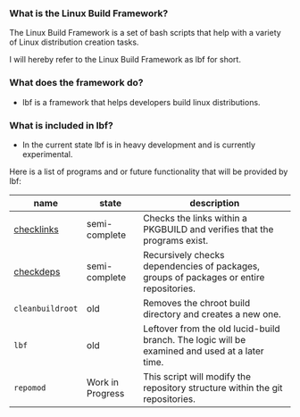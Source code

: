 ### What is the Linux Build Framework?

The Linux Build Framework is a set of bash scripts that help with a variety of Linux distribution creation tasks.

I will hereby refer to the Linux Build Framework as lbf for short.

### What does the framework do?

* lbf is a framework that helps developers build linux distributions.

### What is included in lbf?

* In the current state lbf is in heavy development and is currently experimental.

Here is a list of programs and or future functionality that will be provided by lbf:

name | state | description
---- | ---- | ----
[checklinks](checklinks/index.html) | semi-complete | Checks the links within a PKGBUILD and verifies that the programs exist.
[checkdeps](checkdeps/index.html) | semi-complete | Recursively checks dependencies of packages, groups of packages or entire repositories.
`cleanbuildroot` | old | Removes the chroot build directory and creates a new one.
`lbf` | old | Leftover from the old lucid-build branch. The logic will be examined and used at a later time.
`repomod` | Work in Progress | This script will modify the repository structure within the git repositories.
